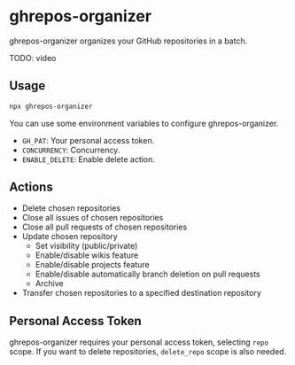 # ghrepos-organizer

ghrepos-organizer organizes your GitHub repositories in a batch.

TODO: video

## Usage

```bash
npx ghrepos-organizer
```

You can use some environment variables to configure ghrepos-organizer.

- `GH_PAT`: Your personal access token.
- `CONCURRENCY`: Concurrency.
- `ENABLE_DELETE`: Enable delete action.

## Actions

- Delete chosen repositories
- Close all issues of chosen repositories
- Close all pull requests of chosen repositories
- Update chosen repository
  - Set visibility (public/private)
  - Enable/disable wikis feature
  - Enable/disable projects feature
  - Enable/disable automatically branch deletion on pull requests
  - Archive
- Transfer chosen repositories to a specified destination repository

## Personal Access Token

ghrepos-organizer requires your personal access token, selecting `repo` scope.
If you want to delete repositories, `delete_repo` scope is also needed.
